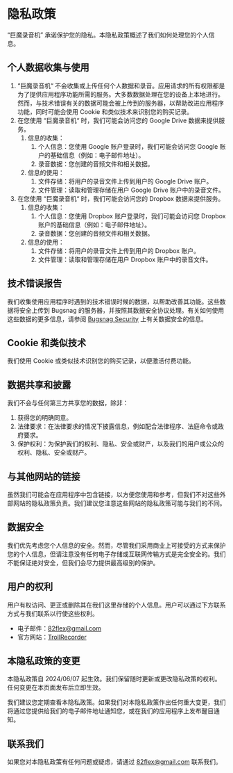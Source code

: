 # 隐私政策

“巨魔录音机” 承诺保护您的隐私。本隐私政策概述了我们如何处理您的个人信息。

## 个人数据收集与使用

1. “巨魔录音机“ 不会收集或上传任何个人数据和录音。应用请求的所有权限都是为了提供应用程序功能所需的服务。大多数数据处理在您的设备上本地进行。然而，与技术错误有关的数据可能会被上传到的服务器，以帮助改进应用程序功能，同时可能会使用 Cookie 和类似技术来识别您的购买记录。
2. 在您使用 “巨魔录音机“ 时，我们可能会访问您的 Google Drive 数据来提供服务。
   1. 信息的收集：
      1. 个人信息：您使用 Google 账户登录时，我们可能会访问您 Google 账户的基础信息（例如：电子邮件地址）。
      2. 录音数据：您创建的音频文件和相关数据。
   2. 信息的使用：
      1. 文件存储：将用户的录音文件上传到用户的 Google Drive 账户。
      2. 文件管理：读取和管理存储在用户 Google Drive 账户中的录音文件。
3. 在您使用 “巨魔录音机“ 时，我们可能会访问您的 Dropbox 数据来提供服务。
   1. 信息的收集：
      1. 个人信息：您使用 Dropbox 账户登录时，我们可能会访问您 Dropbox 账户的基础信息（例如：电子邮件地址）。
      2. 录音数据：您创建的音频文件和相关数据。
   2. 信息的使用：
      1. 文件存储：将用户的录音文件上传到用户的 Dropbox 账户。
      2. 文件管理：读取和管理存储在用户 Dropbox 账户中的录音文件。

## 技术错误报告

我们收集使用应用程序时遇到的技术错误时候的数据，以帮助改善其功能。这些数据将安全上传到 Bugsnag 的服务器，并按照其数据安全协议处理。有关如何使用这些数据的更多信息，请参阅 [Bugsnag Security](https://www.bugsnag.com/product/security/) 上有关数据安全的信息。

## Cookie 和类似技术

我们使用 Cookie 或类似技术识别您的购买记录，以便激活付费功能。

## 数据共享和披露

我们不会与任何第三方共享您的数据，除非：

1. 获得您的明确同意。
2. 法律要求：在法律要求的情况下披露信息，例如配合法律程序、法庭命令或政府要求。
3. 保护权利：为保护我们的权利、隐私、安全或财产，以及我们的用户或公众的权利、隐私、安全或财产。

## 与其他网站的链接

虽然我们可能会在应用程序中包含链接，以方便您使用和参考，但我们不对这些外部网站的隐私政策负责。我们建议您注意这些网站的隐私政策可能与我们的不同。

## 数据安全

我们优先考虑您个人信息的安全。然而，尽管我们采用商业上可接受的方式来保护您的个人信息，但请注意没有任何电子存储或互联网传输方式是完全安全的。我们不能保证绝对安全，但我们会尽力提供最高级别的保护。

## 用户的权利

用户有权访问、更正或删除其在我们这里存储的个人信息。用户可以通过下方联系方式与我们联系以行使这些权利。

- 电子邮件：[82flex@gmail.com](mailto:82flex@gmail.com)
- 官方网站：[TrollRecorder](https://github.com/Lessica/TrollRecorder/issues/)

## 本隐私政策的变更

本隐私政策自 2024/06/07 起生效。我们保留随时更新或更改隐私政策的权利。任何变更在本页面发布后立即生效。

我们建议您定期查看本隐私政策。如果我们对本隐私政策作出任何重大变更，我们将通过您提供给我们的电子邮件地址通知您，或在我们的应用程序上发布醒目通知。

## 联系我们

如果您对本隐私政策有任何问题或疑虑，请通过 [82flex@gmail.com](mailto:82flex@gmail.com) 联系我们。
